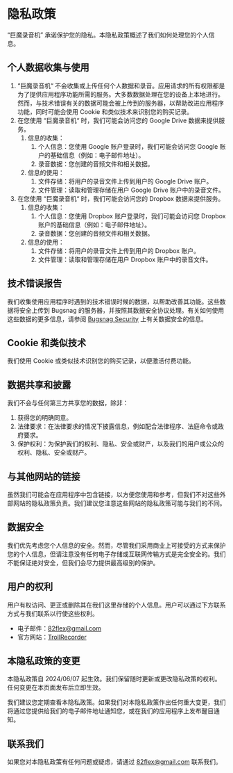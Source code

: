 # 隐私政策

“巨魔录音机” 承诺保护您的隐私。本隐私政策概述了我们如何处理您的个人信息。

## 个人数据收集与使用

1. “巨魔录音机“ 不会收集或上传任何个人数据和录音。应用请求的所有权限都是为了提供应用程序功能所需的服务。大多数数据处理在您的设备上本地进行。然而，与技术错误有关的数据可能会被上传到的服务器，以帮助改进应用程序功能，同时可能会使用 Cookie 和类似技术来识别您的购买记录。
2. 在您使用 “巨魔录音机“ 时，我们可能会访问您的 Google Drive 数据来提供服务。
   1. 信息的收集：
      1. 个人信息：您使用 Google 账户登录时，我们可能会访问您 Google 账户的基础信息（例如：电子邮件地址）。
      2. 录音数据：您创建的音频文件和相关数据。
   2. 信息的使用：
      1. 文件存储：将用户的录音文件上传到用户的 Google Drive 账户。
      2. 文件管理：读取和管理存储在用户 Google Drive 账户中的录音文件。
3. 在您使用 “巨魔录音机“ 时，我们可能会访问您的 Dropbox 数据来提供服务。
   1. 信息的收集：
      1. 个人信息：您使用 Dropbox 账户登录时，我们可能会访问您 Dropbox 账户的基础信息（例如：电子邮件地址）。
      2. 录音数据：您创建的音频文件和相关数据。
   2. 信息的使用：
      1. 文件存储：将用户的录音文件上传到用户的 Dropbox 账户。
      2. 文件管理：读取和管理存储在用户 Dropbox 账户中的录音文件。

## 技术错误报告

我们收集使用应用程序时遇到的技术错误时候的数据，以帮助改善其功能。这些数据将安全上传到 Bugsnag 的服务器，并按照其数据安全协议处理。有关如何使用这些数据的更多信息，请参阅 [Bugsnag Security](https://www.bugsnag.com/product/security/) 上有关数据安全的信息。

## Cookie 和类似技术

我们使用 Cookie 或类似技术识别您的购买记录，以便激活付费功能。

## 数据共享和披露

我们不会与任何第三方共享您的数据，除非：

1. 获得您的明确同意。
2. 法律要求：在法律要求的情况下披露信息，例如配合法律程序、法庭命令或政府要求。
3. 保护权利：为保护我们的权利、隐私、安全或财产，以及我们的用户或公众的权利、隐私、安全或财产。

## 与其他网站的链接

虽然我们可能会在应用程序中包含链接，以方便您使用和参考，但我们不对这些外部网站的隐私政策负责。我们建议您注意这些网站的隐私政策可能与我们的不同。

## 数据安全

我们优先考虑您个人信息的安全。然而，尽管我们采用商业上可接受的方式来保护您的个人信息，但请注意没有任何电子存储或互联网传输方式是完全安全的。我们不能保证绝对安全，但我们会尽力提供最高级别的保护。

## 用户的权利

用户有权访问、更正或删除其在我们这里存储的个人信息。用户可以通过下方联系方式与我们联系以行使这些权利。

- 电子邮件：[82flex@gmail.com](mailto:82flex@gmail.com)
- 官方网站：[TrollRecorder](https://github.com/Lessica/TrollRecorder/issues/)

## 本隐私政策的变更

本隐私政策自 2024/06/07 起生效。我们保留随时更新或更改隐私政策的权利。任何变更在本页面发布后立即生效。

我们建议您定期查看本隐私政策。如果我们对本隐私政策作出任何重大变更，我们将通过您提供给我们的电子邮件地址通知您，或在我们的应用程序上发布醒目通知。

## 联系我们

如果您对本隐私政策有任何问题或疑虑，请通过 [82flex@gmail.com](mailto:82flex@gmail.com) 联系我们。
